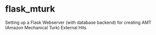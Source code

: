 # flask_mturk
Setting up a Flask Webserver (with database backend) for creating AMT (Amazon Mechanical Turk) External Hits
